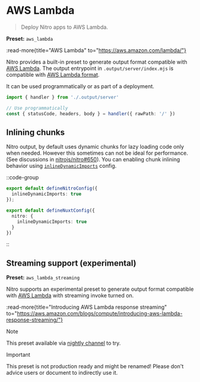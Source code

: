 # AWS Lambda

> Deploy Nitro apps to AWS Lambda.

**Preset:** `aws_lambda`

:read-more{title="AWS Lambda" to="https://aws.amazon.com/lambda/"}

Nitro provides a built-in preset to generate output format compatible with [AWS Lambda](https://aws.amazon.com/lambda/).
The output entrypoint in `.output/server/index.mjs` is compatible with [AWS Lambda format](https://docs.aws.amazon.com/lex/latest/dg/lambda-input-response-format.html).

It can be used programmatically or as part of a deployment.

```ts
import { handler } from './.output/server'

// Use programmatically
const { statusCode, headers, body } = handler({ rawPath: '/' })
```

## Inlining chunks

Nitro output, by default uses dynamic chunks for lazy loading code only when needed. However this sometimes can not be ideal for performance. (See discussions in [nitrojs/nitro#650](https://github.com/nitrojs/nitro/pull/650)). You can enabling chunk inlining behavior using [`inlineDynamicImports`](/config#inlinedynamicimports) config.

::code-group

```ts [nitro.config.ts]
export default defineNitroConfig({
  inlineDynamicImports: true
});
```

```ts [nuxt.config.ts]
export default defineNuxtConfig({
  nitro: {
    inlineDynamicImports: true
  }
})
```

::


## Streaming support (experimental)

**Preset:** `aws_lambda_streaming`

Nitro supports an experimental preset to generate output format compatible with [AWS Lambda](https://aws.amazon.com/lambda/) with streaming invoke turned on.

:read-more{title="Introducing AWS Lambda response streaming" to="https://aws.amazon.com/blogs/compute/introducing-aws-lambda-response-streaming/"}

> [!NOTE]
> This preset available via [nightly channel](https://nitro.build/guide/nightly) to try.

> [!IMPORTANT]
> This preset is not production ready and might be renamed! Please don't advice users or document to indirectly use it.

